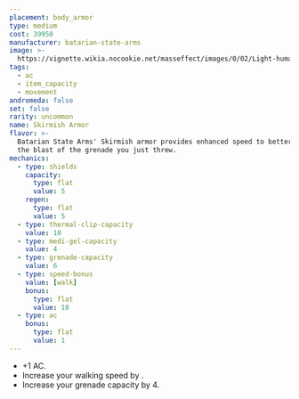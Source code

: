```yaml
---
placement: body_armor
type: medium
cost: 39950
manufacturer: batarian-state-arms
image: >-
  https://vignette.wikia.nocookie.net/masseffect/images/0/02/Light-human-Skirmish.png/revision/latest/scale-to-width-down/160?cb=20100209143516
tags:
  - ac
  - item_capacity
  - movement
andromeda: false
set: false
rarity: uncommon
name: Skirmish Armor
flavor: >-
  Batarian State Arms' Skirmish armor provides enhanced speed to better escape
  the blast of the grenade you just threw.
mechanics:
  - type: shields
    capacity:
      type: flat
      value: 5
    regen:
      type: flat
      value: 5
  - type: thermal-clip-capacity
    value: 10
  - type: medi-gel-capacity
    value: 4
  - type: grenade-capacity
    value: 6
  - type: speed-bonus
    value: [walk]
    bonus:
      type: flat
      value: 10
  - type: ac
    bonus:
      type: flat
      value: 1
---
```

- +1 AC.
- Increase your walking speed by <me-distance length='10' />.
- Increase your grenade capacity by 4.
